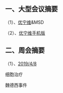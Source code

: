## 一、大型会议摘要

（1）、[优宁维](http://www.univ-bio.com/)&MSD

（2）、[优宁维手机版](<http://www.univ-bio.com/mobile/index.php?m=default&c=index&a=index>)



## 二、周会摘要

（1）、<u>2019/4/8</u>

细胞治疗

魏德西事件

